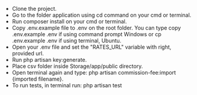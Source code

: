 - Clone the project.
- Go to the folder application using cd command on your cmd or terminal.
- Run composer install on your cmd or terminal.
- Copy .env.example file to .env on the root folder. You can type copy .env.example .env if using command prompt Windows or cp .env.example .env if using terminal, Ubuntu.
- Open your .env file and set the "RATES_URL" variable with right, provided url.
- Run php artisan key:generate.
- Place csv folder inside Storage/app/public directory.
- Open terminal again and type: php artisan commission-fee:import {imported filename}.
- To run tests, in terminal run: php artisan test
